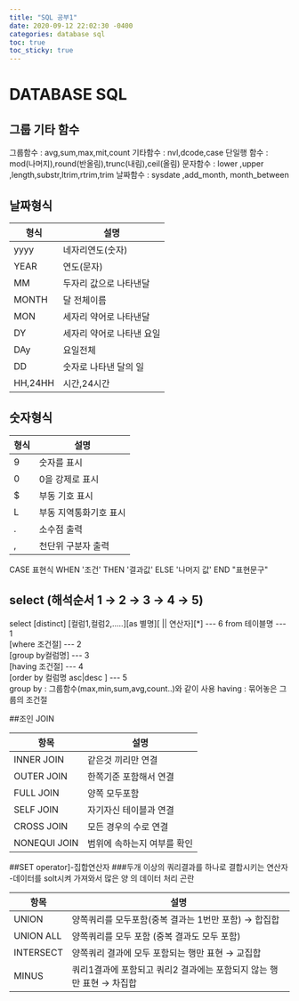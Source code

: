 ```yaml
---
title: "SQL 공부1"
date: 2020-09-12 22:02:30 -0400
categories: database sql
toc: true
toc_sticky: true
---
```



# DATABASE SQL

## 그룹 기타 함수
그룹함수 : avg,sum,max,mit,count
기타함수 : nvl,dcode,case
단일행 함수 : mod(나머지),round(반올림),trunc(내림),ceil(올림)
문자함수 : lower ,upper ,length,substr,ltrim,rtrim,trim
날짜함수 : sysdate ,add_month, month_between

## 날짜형식

| 형식| 설명 |
|--------|--------|
|    yyyy    |   네자리연도(숫자)     |
|    YEAR    |   연도(문자)     |
|    MM   |   두자리 값으로 나타낸달     |
|    MONTH   |   달 전체이름     |
|    MON    |   세자리 약어로 나타낸달     |
|    DY    |   세자리 약어로 나타낸 요일     |
|    DAy    |   요일전체     |
|    DD    |   숫자로 나타낸 달의 일     |
|    HH,24HH    |   시간,24시간     |


## 숫자형식

| 형식| 설명 |
|--------|--------|
|    9   |   숫자를 표시     |
|    0    |   0을 강제로 표시     |
|    $  |   부동 기호 표시     |
|    L   |   부동 지역통화기호 표시     |
|    .   |   소수점 출력    |
|    ,    |   천단위 구분자 출력     |


CASE 표현식 WHEN '조건' THEN '결과값' ELSE '나머지 값' END "표현문구"

## select (해석순서 1 → 2 → 3 → 4 → 5)

select [distinct] [컬럼1,컬럼2,.....][as 별명][ || 연산자][*]  --- 6
from 테이블명     --- 1 <br/>
[where 조건절]    --- 2<br/>
[group by컬럼명]  --- 3<br/>
[having 조건절]   --- 4<br/>
[order by 컬럼명 asc|desc ]  --- 5<br/>
group by : 그룹함수(max,min,sum,avg,count..)와 같이 사용
having : 묶어놓은 그룹의 조건절

##조인 JOIN

| 항목| 설명 |
|--------|--------|
|     INNER JOIN   |    같은것 끼리만 연결    |
|     OUTER JOIN   |    한쪽기준 포함해서 연결    |
|     FULL JOIN   |    양쪽 모두포함    |
|     SELF JOIN   |    자기자신 테이블과 연결    |
|     CROSS JOIN   |    모든 경우의 수로 연결    |
|     NONEQUI JOIN   |    범위에 속하는지 여부를 확인   |

##SET operator]-집합연산자
###두개 이상의 쿼리결과를 하나로 결합시키는 연산자 -데이터를 solt시켜 가져와서 많은 양 의 데이터 처리 곤란

| 항목 | 설명 |
|--------|--------|
|    UNION    |     양쪽쿼리를 모두포함(중복 결과는 1번만 포함) → 합집합   |
|    UNION ALL    |    양쪽쿼리를 모두 포함 (중복 결과도 모두 포함)    |
|    INTERSECT   |    양쪽쿼리 결과에 모두 포함되는 행만 표현   → 교집합   |
|    MINUS    |    쿼리1결과에 포함되고 쿼리2 결과에는 포함되지 않는 행만 표현 → 차집합    |



